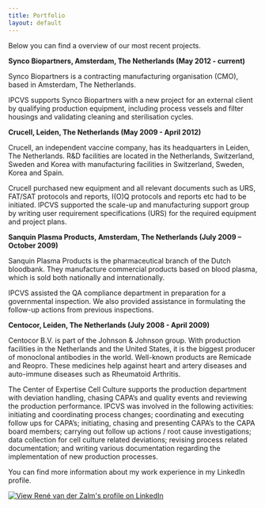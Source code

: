 ```yaml
---
title: Portfolio
layout: default
---
```


Below you can find a overview of our most recent projects.

**Synco Biopartners, Amsterdam, The Netherlands (May 2012 - current)**

Synco Biopartners is a contracting manufacturing organisation (CMO), based in Amsterdam, The Netherlands.

IPCVS supports Synco Biopartners with a new project for an external client by qualifying production equipment, including process vessels and filter housings and validating cleaning and sterilisation cycles.

**Crucell, Leiden, The Netherlands (May 2009 - April 2012)**

Crucell, an independent vaccine company, has its headquarters in Leiden, The Netherlands. R&D facilities are located in the Netherlands, Switzerland, Sweden and Korea with manufacturing facilities in Switzerland, Sweden, Korea and Spain.

Crucell purchased new equipment and all relevant documents such as URS, FAT/SAT protocols and reports, I(O)Q protocols and reports etc had to be initiated. IPCVS supported the scale-up and manufacturing support group by writing user requirement specifications (URS) for the required equipment and project plans.

**Sanquin Plasma Products, Amsterdam, The Netherlands (July 2009 – October 2009)**

Sanquin Plasma Products is the pharmaceutical branch of the Dutch bloodbank. They manufacture commercial products based on blood plasma, which is sold both nationally and internationally.

IPCVS assisted the QA compliance department in preparation for a governmental inspection. We also provided assistance in formulating the follow-up actions from previous inspections.

**Centocor, Leiden, The Netherlands (July 2008 - April 2009)**

Centocor B.V. is part of the Johnson & Johnson group. With production facilities in the Netherlands and the United States, it is the biggest producer of monoclonal antibodies in the world. Well-known products are Remicade and Reopro. These medicines help against heart and artery diseases and auto-immune diseases such as Rheumatoid Arthritis.

The Center of Expertise Cell Culture supports the production department with deviation handling, chasing CAPA’s and quality events and reviewing the production performance. IPCVS was involved in the following activities: initiating and coordinating process changes; coordinating and executing follow ups for CAPA’s; initiating, chasing and presenting CAPA’s to the CAPA board members; carrying out follow up actions / root cause investigations; data collection for cell culture related deviations; revising process related documentation; and writing various documentation regarding the implementation of new production processes.

You can find more information about my work experience in my LinkedIn profile.

[![View René van der Zalm's profile on LinkedIn](http://www.linkedin.com/img/webpromo/btn_myprofile_160x33.gif)](http://www.linkedin.com/in/renevanderzalm/)